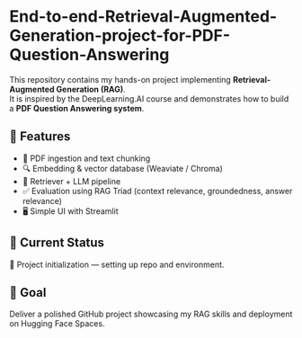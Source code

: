 # End-to-end-Retrieval-Augmented-Generation-project-for-PDF-Question-Answering
This repository contains my hands-on project implementing **Retrieval-Augmented Generation (RAG)**.  
It is inspired by the DeepLearning.AI course and demonstrates how to build a **PDF Question Answering system**.

## 📌 Features
- 📄 PDF ingestion and text chunking  
- 🔍 Embedding & vector database (Weaviate / Chroma)  
- 🤖 Retriever + LLM pipeline  
- ✅ Evaluation using RAG Triad (context relevance, groundedness, answer relevance)  
- 🖥️ Simple UI with Streamlit  

## 🚀 Current Status
🔧 Project initialization — setting up repo and environment.  

## 🎯 Goal
Deliver a polished GitHub project showcasing my RAG skills and deployment on Hugging Face Spaces.
